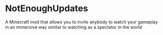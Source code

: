 # NotEnoughUpdates
A Minecraft mod that allows you to invite anybody to watch your gameplay in an immersive way similar to watching as a spectator in the world